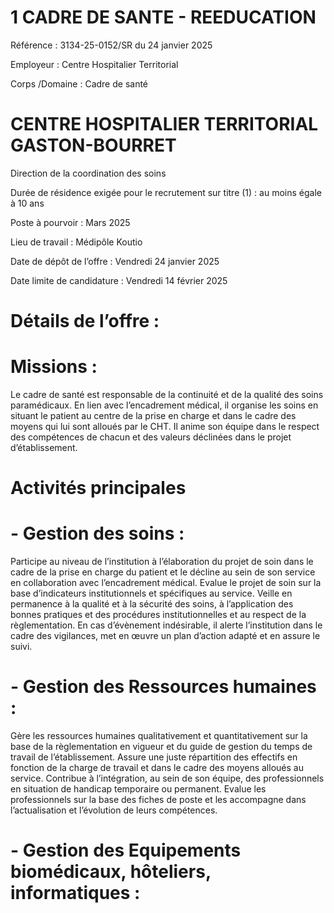 # 1 CADRE DE SANTE - REEDUCATION

Référence : 3134-25-0152/SR du 24 janvier 2025

Employeur : Centre Hospitalier Territorial

Corps /Domaine : Cadre de santé

# CENTRE HOSPITALIER TERRITORIAL GASTON-BOURRET

Direction de la coordination des soins

Durée de résidence exigée pour le recrutement sur titre (1) : au moins égale à 10 ans

Poste à pourvoir : Mars 2025

Lieu de travail : Médipôle Koutio

Date de dépôt de l’offre : Vendredi 24 janvier 2025

Date limite de candidature : Vendredi 14 février 2025

# Détails de l’offre :

# Missions :

Le cadre de santé est responsable de la continuité et de la qualité des soins paramédicaux. En lien avec l’encadrement médical, il organise les soins en situant le patient au centre de la prise en charge et dans le cadre des moyens qui lui sont alloués par le CHT. Il anime son équipe dans le respect des compétences de chacun et des valeurs déclinées dans le projet d’établissement.

# Activités principales

# - Gestion des soins :

Participe au niveau de l’institution à l’élaboration du projet de soin dans le cadre de la prise en charge du patient et le décline au sein de son service en collaboration avec l’encadrement médical. Evalue le projet de soin sur la base d’indicateurs institutionnels et spécifiques au service. Veille en permanence à la qualité et à la sécurité des soins, à l’application des bonnes pratiques et des procédures institutionnelles et au respect de la règlementation. En cas d’évènement indésirable, il alerte l’institution dans le cadre des vigilances, met en œuvre un plan d’action adapté et en assure le suivi.

# - Gestion des Ressources humaines :

Gère les ressources humaines qualitativement et quantitativement sur la base de la règlementation en vigueur et du guide de gestion du temps de travail de l’établissement. Assure une juste répartition des effectifs en fonction de la charge de travail et dans le cadre des moyens alloués au service. Contribue à l’intégration, au sein de son équipe, des professionnels en situation de handicap temporaire ou permanent. Evalue les professionnels sur la base des fiches de poste et les accompagne dans l’actualisation et l’évolution de leurs compétences.

# - Gestion des Equipements biomédicaux, hôteliers, informatiques :